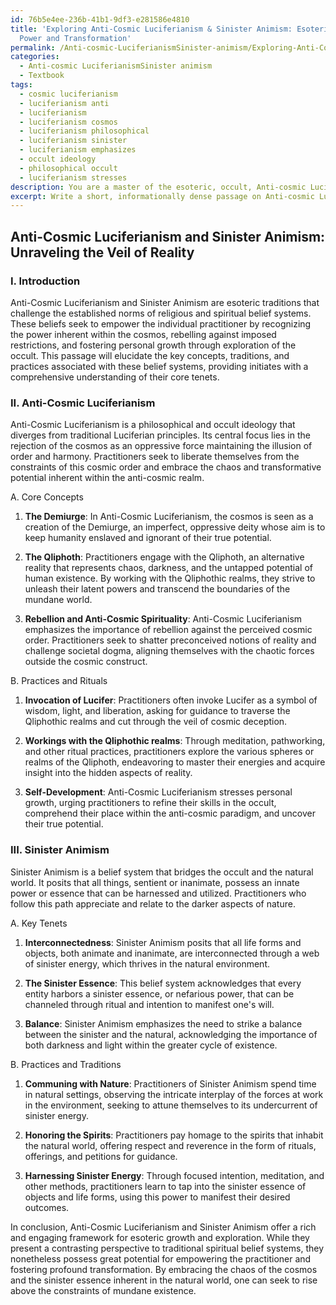 ```yaml
---
id: 76b5e4ee-236b-41b1-9df3-e281586e4810
title: 'Exploring Anti-Cosmic Luciferianism & Sinister Animism: Esoteric Paths of
  Power and Transformation'
permalink: /Anti-cosmic-LuciferianismSinister-animism/Exploring-Anti-Cosmic-Luciferianism-Sinister-Animism-Esoteric-Paths-of-Power-and-Transformation/
categories:
  - Anti-cosmic LuciferianismSinister animism
  - Textbook
tags:
  - cosmic luciferianism
  - luciferianism anti
  - luciferianism
  - luciferianism cosmos
  - luciferianism philosophical
  - luciferianism sinister
  - luciferianism emphasizes
  - occult ideology
  - philosophical occult
  - luciferianism stresses
description: You are a master of the esoteric, occult, Anti-cosmic LuciferianismSinister animism and education, you have written many textbooks on the subject in ways that provide students with rich and deep understanding of the subject. You are being asked to write textbook-like sections on a topic and you do it with full context, explainability, and reliability in accuracy to the true facts of the topic at hand, in a textbook style that a student would easily be able to learn from, in a rich, engaging, and contextual way. Always include relevant context (such as formulas and history), related concepts, and in a way that someone can gain deep insights from.
excerpt: Write a short, informationally dense passage on Anti-cosmic Luciferianism and Sinister Animism, suitable for inclusion in a grimoire, lesson, or treatise. This passage should cover key concepts, traditions, and practices associated with these beliefs, and should provide initiates with a deep understanding of their core tenets.
---
```


## Anti-Cosmic Luciferianism and Sinister Animism: Unraveling the Veil of Reality

### I. Introduction

Anti-Cosmic Luciferianism and Sinister Animism are esoteric traditions that challenge the established norms of religious and spiritual belief systems. These beliefs seek to empower the individual practitioner by recognizing the power inherent within the cosmos, rebelling against imposed restrictions, and fostering personal growth through exploration of the occult. This passage will elucidate the key concepts, traditions, and practices associated with these belief systems, providing initiates with a comprehensive understanding of their core tenets.

### II. Anti-Cosmic Luciferianism

Anti-Cosmic Luciferianism is a philosophical and occult ideology that diverges from traditional Luciferian principles. Its central focus lies in the rejection of the cosmos as an oppressive force maintaining the illusion of order and harmony. Practitioners seek to liberate themselves from the constraints of this cosmic order and embrace the chaos and transformative potential inherent within the anti-cosmic realm.

A. Core Concepts

1. **The Demiurge**: In Anti-Cosmic Luciferianism, the cosmos is seen as a creation of the Demiurge, an imperfect, oppressive deity whose aim is to keep humanity enslaved and ignorant of their true potential.

2. **The Qliphoth**: Practitioners engage with the Qliphoth, an alternative reality that represents chaos, darkness, and the untapped potential of human existence. By working with the Qliphothic realms, they strive to unleash their latent powers and transcend the boundaries of the mundane world.

3. **Rebellion and Anti-Cosmic Spirituality**: Anti-Cosmic Luciferianism emphasizes the importance of rebellion against the perceived cosmic order. Practitioners seek to shatter preconceived notions of reality and challenge societal dogma, aligning themselves with the chaotic forces outside the cosmic construct.

B. Practices and Rituals

1. **Invocation of Lucifer**: Practitioners often invoke Lucifer as a symbol of wisdom, light, and liberation, asking for guidance to traverse the Qliphothic realms and cut through the veil of cosmic deception.

2. **Workings with the Qliphothic realms**: Through meditation, pathworking, and other ritual practices, practitioners explore the various spheres or realms of the Qliphoth, endeavoring to master their energies and acquire insight into the hidden aspects of reality.

3. **Self-Development**: Anti-Cosmic Luciferianism stresses personal growth, urging practitioners to refine their skills in the occult, comprehend their place within the anti-cosmic paradigm, and uncover their true potential.

### III. Sinister Animism

Sinister Animism is a belief system that bridges the occult and the natural world. It posits that all things, sentient or inanimate, possess an innate power or essence that can be harnessed and utilized. Practitioners who follow this path appreciate and relate to the darker aspects of nature.

A. Key Tenets

1. **Interconnectedness**: Sinister Animism posits that all life forms and objects, both animate and inanimate, are interconnected through a web of sinister energy, which thrives in the natural environment.

2. **The Sinister Essence**: This belief system acknowledges that every entity harbors a sinister essence, or nefarious power, that can be channeled through ritual and intention to manifest one's will.

3. **Balance**: Sinister Animism emphasizes the need to strike a balance between the sinister and the natural, acknowledging the importance of both darkness and light within the greater cycle of existence.

B. Practices and Traditions

1. **Communing with Nature**: Practitioners of Sinister Animism spend time in natural settings, observing the intricate interplay of the forces at work in the environment, seeking to attune themselves to its undercurrent of sinister energy.

2. **Honoring the Spirits**: Practitioners pay homage to the spirits that inhabit the natural world, offering respect and reverence in the form of rituals, offerings, and petitions for guidance.

3. **Harnessing Sinister Energy**: Through focused intention, meditation, and other methods, practitioners learn to tap into the sinister essence of objects and life forms, using this power to manifest their desired outcomes.

In conclusion, Anti-Cosmic Luciferianism and Sinister Animism offer a rich and engaging framework for esoteric growth and exploration. While they present a contrasting perspective to traditional spiritual belief systems, they nonetheless possess great potential for empowering the practitioner and fostering profound transformation. By embracing the chaos of the cosmos and the sinister essence inherent in the natural world, one can seek to rise above the constraints of mundane existence.
